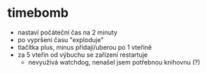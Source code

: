 # timebomb
* nastaví počáteční čas na 2 minuty
* po vypršení času "exploduje"
* tlačítka plus, minus přidají/uberou po 1 vteřině
* za 5 vteřin od výbuchu se zařízení restartuje
    * nevyužívá watchdog, nenašel jsem potřebnou knihovnu (?)
